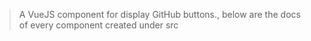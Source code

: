 >  A VueJS component for display GitHub buttons., below are the docs of every component created under src
